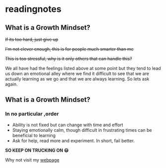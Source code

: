 # readingnotes

## What is a Growth Mindset? ##

~~If its too hard, just give up~~

~~I'm not clever enough, this is for people much smarter than me~~

~~This is too stressful, why is it only others that can handle this?~~

We all have had the feelings listed above at some point but they tend to lead us down an emotional alley where we find it difficult to see that we are actually learning as we go and that we are always learning.  So lets ask again.

## What is a Growth Mindset? ##

### In no particular ,order ###

- Ability is not fixed but can change with time and effort
- Staying emotionally calm, though difficult in frustrating times can be beneficial to learning
- Ask for help, read more and experiment. In short, fail better.

**SO KEEP ON TRUCKING ON 😃**

Why not visit my [webpage](https://github.com/windyshepperhenderson)



